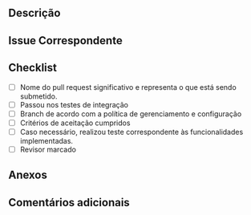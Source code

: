 ## Descrição 

<!-- Descrição do que foi realizado e/ou mudanças feitas. -->

<!--  -->

## Issue Correspondente

<!-- Linkar a issue que está relacionada ao que foi implementado -->

## Checklist 

* [ ] Nome do pull request significativo e representa o que está sendo submetido.
* [ ] Passou nos testes de integração
* [ ] Branch de acordo com a política de gerenciamento e configuração
* [ ]  Critérios de aceitação cumpridos
* [ ] Caso necessário, realizou teste correspondente às funcionalidades implementadas.
* [ ] Revisor marcado

## Anexos

<!-- Caso necessário, adicionar documentos correspondentes à funcionalidade implementada. 
Por exemplo: Print de telas, protótipos de alta ou baixa fidelidade e etc. -->


## Comentários adicionais

<!-- Área livre e opcional, para comentar algo que julgue ser necessário, como explicar mais profundamente o que foi implementado, 
compartilhamento de informações, dependências encontradas durante a implementação e etc. -->
